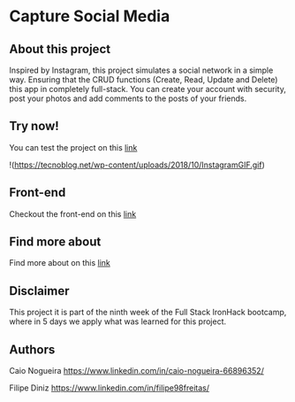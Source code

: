# Capture Social Media

## About this project

Inspired by Instagram, this project simulates a social network in a simple way. Ensuring that the CRUD functions (Create, Read, Update and Delete) this app in completely full-stack. You can create your account with security, post your photos and add comments to the posts of your friends. 

## Try now!

You can test the project on this [link]()

!(https://tecnoblog.net/wp-content/uploads/2018/10/InstagramGIF.gif)

## Front-end

Checkout the front-end on this [link](https://github.com/Nogueira998/capture-client)

## Find more about

Find more about on this [link]()

## Disclaimer

This project it is part of the ninth week of the Full Stack IronHack bootcamp, where in 5 days we apply what was learned for this project.

## Authors

Caio Nogueira 
https://www.linkedin.com/in/caio-nogueira-66896352/

Filipe Diniz 
https://www.linkedin.com/in/filipe98freitas/

